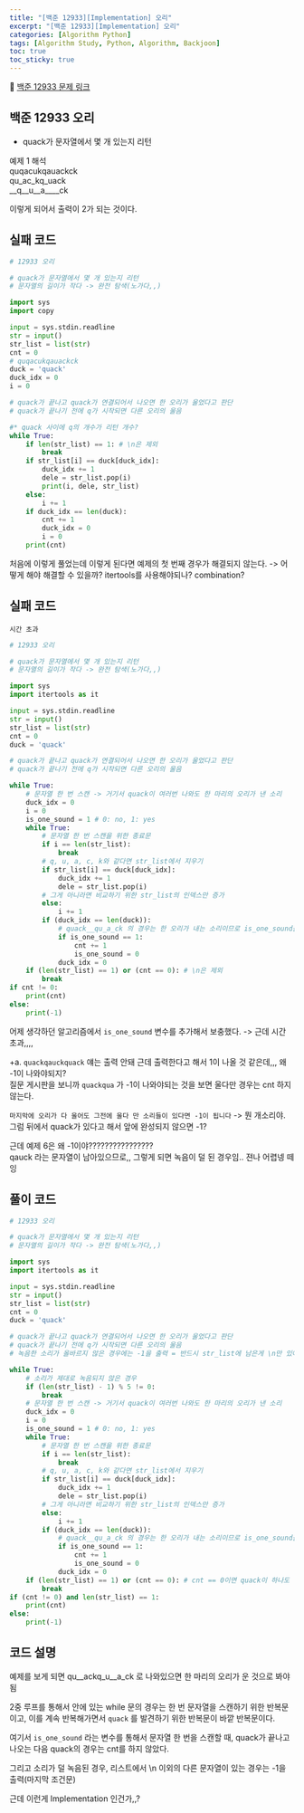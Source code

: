 ```yaml
---
title: "[백준 12933][Implementation] 오리"
excerpt: "[백준 12933][Implementation] 오리"
categories: [Algorithm Python]
tags: [Algorithm Study, Python, Algorithm, Backjoon]
toc: true
toc_sticky: true
---
```


📌 [백준 12933 문제 링크](https://www.acmicpc.net/problem/12933) <br>

## 백준 12933 오리

- quack가 문자열에서 몇 개 있는지 리턴 <br>

예제 1 해석 <br>
quqacukqauackck <br>
qu_ac_kq_uack <br>
__q__u__a____ck <br>

이렇게 되어서 출력이 2가 되는 것이다.

## 실패 코드

```python
# 12933 오리

# quack가 문자열에서 몇 개 있는지 리턴
# 문자열의 길이가 작다 -> 완전 탐색(노가다,,)

import sys
import copy

input = sys.stdin.readline
str = input()
str_list = list(str)
cnt = 0
# quqacukqauackck
duck = 'quack'
duck_idx = 0
i = 0

# quack가 끝나고 quack가 연결되어서 나오면 한 오리가 울었다고 판단
# quack가 끝나기 전에 q가 시작되면 다른 오리의 울음

#* quack 사이에 q의 개수가 리턴 개수?
while True: 
    if len(str_list) == 1: # \n은 제외
        break
    if str_list[i] == duck[duck_idx]:
        duck_idx += 1
        dele = str_list.pop(i)
        print(i, dele, str_list)
    else:
        i += 1
    if duck_idx == len(duck):
        cnt += 1
        duck_idx = 0
        i = 0
    print(cnt)
```

처음에 이렇게 풀었는데 이렇게 된다면 예제의 첫 번째 경우가 해결되지 않는다. -> 어떻게 해야 해결할 수 있을까? itertools를 사용해야되나? combination?

## 실패 코드

`시간 초과`

```python
# 12933 오리

# quack가 문자열에서 몇 개 있는지 리턴
# 문자열의 길이가 작다 -> 완전 탐색(노가다,,)

import sys
import itertools as it

input = sys.stdin.readline
str = input()
str_list = list(str)
cnt = 0
duck = 'quack'

# quack가 끝나고 quack가 연결되어서 나오면 한 오리가 울었다고 판단
# quack가 끝나기 전에 q가 시작되면 다른 오리의 울음

while True: 
    # 문자열 한 번 스캔 -> 거기서 quack이 여러번 나와도 한 마리의 오리가 낸 소리
    duck_idx = 0
    i = 0
    is_one_sound = 1 # 0: no, 1: yes
    while True:
        # 문자열 한 번 스캔을 위한 종료문
        if i == len(str_list):
            break
        # q, u, a, c, k와 같다면 str_list에서 지우기
        if str_list[i] == duck[duck_idx]:
            duck_idx += 1
            dele = str_list.pop(i)
        # 그게 아니라면 비교하기 위한 str_list의 인덱스만 증가
        else:
            i += 1
        if (duck_idx == len(duck)):
            # quack__qu_a_ck 의 경우는 한 오리가 내는 소리이므로 is_one_sound를 통해서 판단
            if is_one_sound == 1:
                cnt += 1
                is_one_sound = 0
            duck_idx = 0
    if (len(str_list) == 1) or (cnt == 0): # \n은 제외
        break
if cnt != 0:
    print(cnt)
else:
    print(-1)
```

어제 생각하던 알고리즘에서 `is_one_sound` 변수를 추가해서 보충했다. -> 근데 시간 초과,,,, <br>

+a. `quackqauckquack` 얘는 출력 안돼 근데 출력한다고 해서 1이 나올 것 같은데,,, 왜 -1이 나와야되지? <br>
질문 게시판을 보니까 `quackqua` 가 -1이 나와야되는 것을 보면 울다만 경우는 cnt 하지 않는다. <br>

`마지막에 오리가 다 울어도 그전에 울다 만 소리들이 있다면 -1이 됩니다` -> 뭔 개소리야. 그럼 뒤에서 quack가 있다고 해서 앞에 완성되지 않으면 -1? <br>

근데 예제 6은 왜 -1이야???????????????? <br>
qauck 라는 문자열이 남아있으므로,, 그렇게 되면 녹음이 덜 된 경우임.. 젼나 어렵넹 떼잉

## 풀이 코드

```python
# 12933 오리

# quack가 문자열에서 몇 개 있는지 리턴
# 문자열의 길이가 작다 -> 완전 탐색(노가다,,)

import sys
import itertools as it

input = sys.stdin.readline
str = input()
str_list = list(str)
cnt = 0
duck = 'quack'

# quack가 끝나고 quack가 연결되어서 나오면 한 오리가 울었다고 판단
# quack가 끝나기 전에 q가 시작되면 다른 오리의 울음
# 녹음한 소리가 올바르지 않은 경우에는 -1을 출력 = 반드시 str_list에 남은게 \n만 있어야됨.

while True: 
    # 소리가 제대로 녹음되지 않은 경우
    if (len(str_list) - 1) % 5 != 0:
        break
    # 문자열 한 번 스캔 -> 거기서 quack이 여러번 나와도 한 마리의 오리가 낸 소리
    duck_idx = 0
    i = 0
    is_one_sound = 1 # 0: no, 1: yes
    while True:
        # 문자열 한 번 스캔을 위한 종료문
        if i == len(str_list):
            break
        # q, u, a, c, k와 같다면 str_list에서 지우기
        if str_list[i] == duck[duck_idx]:
            duck_idx += 1
            dele = str_list.pop(i)
        # 그게 아니라면 비교하기 위한 str_list의 인덱스만 증가
        else:
            i += 1
        if (duck_idx == len(duck)):
            # quack__qu_a_ck 의 경우는 한 오리가 내는 소리이므로 is_one_sound를 통해서 판단
            if is_one_sound == 1:
                cnt += 1
                is_one_sound = 0
            duck_idx = 0
    if (len(str_list) == 1) or (cnt == 0): # cnt == 0이면 quack이 하나도 안나왔다는 뜻 -> 더이상 검사 필요 없음.
        break
if (cnt != 0) and len(str_list) == 1:
    print(cnt)
else:
    print(-1)
```

## 코드 설명

예제를 보게 되면 qu__ackq_u__a_ck 로 나와있으면 한 마리의 오리가 운 것으로 봐야됨 <br>

2중 루프를 통해서 안에 있는 while 문의 경우는 한 번 문자열을 스캔하기 위한 반복문이고, 이를 계속 반복해가면서 `quack` 를 발견하기 위한 반복문이 바깥 반복문이다. <br>

여기서 `is_one_sound` 라는 변수를 통해서 문자열 한 번을 스캔할 때, quack가 끝나고 나오는 다음 quack의 경우는 cnt를 하지 않았다. <br>

그리고 소리가 덜 녹음된 경우, 리스트에서 \n 이외의 다른 문자열이 있는 경우는 -1을 출력(마지막 조건문) <br>

근데 이런게 Implementation 인건가,,?
